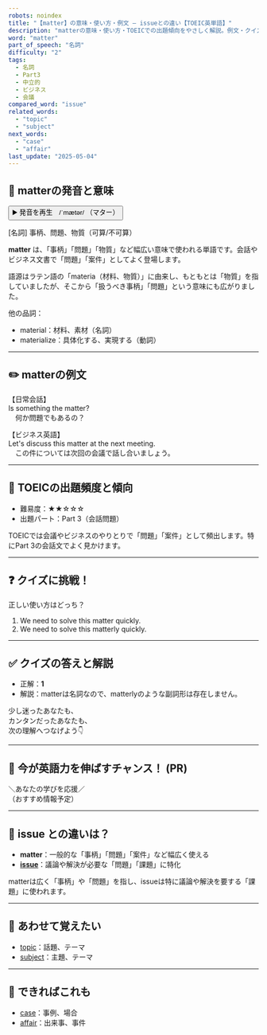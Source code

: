 ```yaml
---
robots: noindex
title: "【matter】の意味・使い方・例文 ― issueとの違い【TOEIC英単語】"
description: "matterの意味・使い方・TOEICでの出題傾向をやさしく解説。例文・クイズ付きでissueとの違いもわかりやすく学べます。"
word: "matter"
part_of_speech: "名詞"
difficulty: "2"
tags:
  - 名詞
  - Part3
  - 中立的
  - ビジネス
  - 会議
compared_word: "issue"
related_words:
  - "topic"
  - "subject"
next_words:
  - "case"
  - "affair"
last_update: "2025-05-04"
---
```


## 🔰 matterの発音と意味

<button class="play-audio" onclick="playTTS('matter')">
  <span class="play-audio-main">
    ▶️ 発音を再生　/ˈmætər/
  </span>
  <span class="play-audio-sub">
    （マター）
  </span>
</button>

[名詞] 事柄、問題、物質（可算/不可算）

**matter** は、「事柄」「問題」「物質」など幅広い意味で使われる単語です。会話やビジネス文書で「問題」「案件」としてよく登場します。

語源はラテン語の「materia（材料、物質）」に由来し、もともとは「物質」を指していましたが、そこから「扱うべき事柄」「問題」という意味にも広がりました。

他の品詞：  
- material：材料、素材（名詞）
- materialize：具体化する、実現する（動詞）

---

## ✏️ matterの例文

【日常会話】  
Is something the matter?  
　何か問題でもあるの？

【ビジネス英語】  
Let's discuss this matter at the next meeting.  
　この件については次回の会議で話し合いましょう。

---

## 🎯 TOEICの出題頻度と傾向

- 難易度：★★☆☆☆
- 出題パート：Part 3（会話問題）

TOEICでは会議やビジネスのやりとりで「問題」「案件」として頻出します。特にPart 3の会話文でよく見かけます。

---

## ❓ クイズに挑戦！

正しい使い方はどっち？

1. We need to solve this matter quickly.  
2. We need to solve this matterly quickly.

---

## ✅ クイズの答えと解説

- 正解：**1**
- 解説：matterは名詞なので、matterlyのような副詞形は存在しません。

少し迷ったあなたも、  
カンタンだったあなたも、  
次の理解へつなげよう👇️

---

## 🚀 今が英語力を伸ばすチャンス！ (PR)

<div class="info-center">
＼あなたの学びを応援／<br>  
（おすすめ情報予定）
</div>

---

## 🤔  issue との違いは？

- **matter**：一般的な「事柄」「問題」「案件」など幅広く使える
- **[issue](/word/issue/)**：議論や解決が必要な「問題」「課題」に特化

matterは広く「事柄」や「問題」を指し、issueは特に議論や解決を要する「課題」に使われます。

---

## 🧩 あわせて覚えたい

- [topic](/word/topic/)：話題、テーマ
- [subject](/word/subject/)：主題、テーマ

---

## 📖 できればこれも

- [case](/word/case/)：事例、場合
- [affair](/word/affair/)：出来事、事件

<!-- cvid: aid34_bid37 -->
